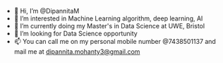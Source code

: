 - 👋 Hi, I’m @DipannitaM
- 👀 I’m interested in Machine Learning algorithm, deep learning, AI
- 🌱 I’m currently doing my Master's in Data Science at UWE, Bristol
- 💞️ I’m looking for Data Science opportunity
- 📫 You can call me on my personal mobile number @7438501137 and mail me at dipannita.mohanty3@gmail.com

<!---
DipannitaM/DipannitaM is a ✨ special ✨ repository because its `README.md` (this file) appears on your GitHub profile.
You can click the Preview link to take a look at your changes.
--->
